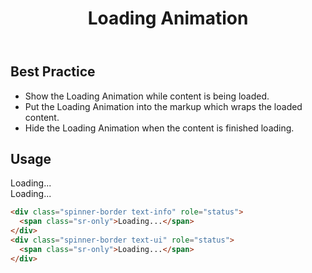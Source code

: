 ﻿---
title: Loading Animation
summary: The Loading Animation informs the user a website or application is getting data.
tags: components
layout: guide
image: /img/illustrations/illus-loading.svg
imageAlt: 
eleventyNavigation:
  key: Loading Animation
  parent: Components
  order: 180
  excerpt: The Loading Animation informs the system is getting data.
  img: /img/illustrations/illus-loading.svg
---

## Best Practice

- Show the Loading Animation while content is being loaded.
- Put the Loading Animation into the markup which wraps the loaded content.
- Hide the Loading Animation when the content is finished loading.

## Usage

<div class="spinner-border text-info" role="status">
  <span class="sr-only">Loading...</span>
</div>
<div class="spinner-border text-ui" role="status">
  <span class="sr-only">Loading...</span>
</div>

``` html
<div class="spinner-border text-info" role="status">
  <span class="sr-only">Loading...</span>
</div>
<div class="spinner-border text-ui" role="status">
  <span class="sr-only">Loading...</span>
</div>
```
